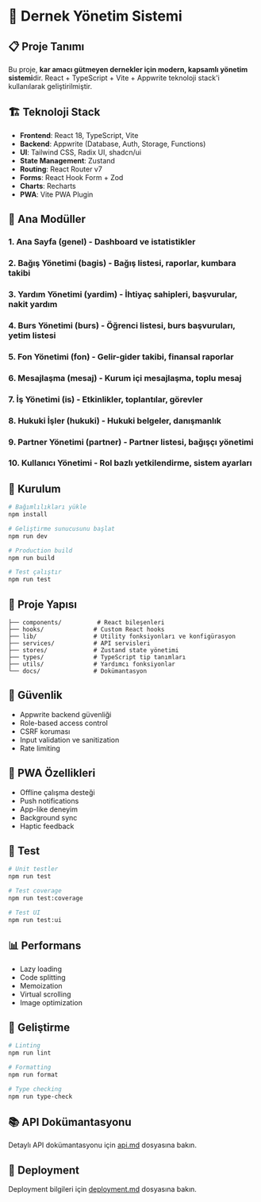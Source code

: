 # 🤖 Dernek Yönetim Sistemi

## 📋 Proje Tanımı

Bu proje, **kar amacı gütmeyen dernekler için modern, kapsamlı yönetim sistemi**dir. React + TypeScript + Vite + Appwrite teknoloji stack'i kullanılarak geliştirilmiştir.

## 🏗️ Teknoloji Stack

- **Frontend**: React 18, TypeScript, Vite
- **Backend**: Appwrite (Database, Auth, Storage, Functions)
- **UI**: Tailwind CSS, Radix UI, shadcn/ui
- **State Management**: Zustand
- **Routing**: React Router v7
- **Forms**: React Hook Form + Zod
- **Charts**: Recharts
- **PWA**: Vite PWA Plugin

## 🎯 Ana Modüller

### 1. **Ana Sayfa (genel)** - Dashboard ve istatistikler
### 2. **Bağış Yönetimi (bagis)** - Bağış listesi, raporlar, kumbara takibi
### 3. **Yardım Yönetimi (yardim)** - İhtiyaç sahipleri, başvurular, nakit yardım
### 4. **Burs Yönetimi (burs)** - Öğrenci listesi, burs başvuruları, yetim listesi
### 5. **Fon Yönetimi (fon)** - Gelir-gider takibi, finansal raporlar
### 6. **Mesajlaşma (mesaj)** - Kurum içi mesajlaşma, toplu mesaj
### 7. **İş Yönetimi (is)** - Etkinlikler, toplantılar, görevler
### 8. **Hukuki İşler (hukuki)** - Hukuki belgeler, danışmanlık
### 9. **Partner Yönetimi (partner)** - Partner listesi, bağışçı yönetimi
### 10. **Kullanıcı Yönetimi** - Rol bazlı yetkilendirme, sistem ayarları

## 🚀 Kurulum

```bash
# Bağımlılıkları yükle
npm install

# Geliştirme sunucusunu başlat
npm run dev

# Production build
npm run build

# Test çalıştır
npm run test
```

## 📁 Proje Yapısı

```
├── components/          # React bileşenleri
├── hooks/              # Custom React hooks
├── lib/                # Utility fonksiyonları ve konfigürasyon
├── services/           # API servisleri
├── stores/             # Zustand state yönetimi
├── types/              # TypeScript tip tanımları
├── utils/              # Yardımcı fonksiyonlar
└── docs/               # Dokümantasyon
```

## 🔐 Güvenlik

- Appwrite backend güvenliği
- Role-based access control
- CSRF koruması
- Input validation ve sanitization
- Rate limiting

## 📱 PWA Özellikleri

- Offline çalışma desteği
- Push notifications
- App-like deneyim
- Background sync
- Haptic feedback

## 🧪 Test

```bash
# Unit testler
npm run test

# Test coverage
npm run test:coverage

# Test UI
npm run test:ui
```

## 📊 Performans

- Lazy loading
- Code splitting
- Memoization
- Virtual scrolling
- Image optimization

## 🔧 Geliştirme

```bash
# Linting
npm run lint

# Formatting
npm run format

# Type checking
npm run type-check
```

## 📚 API Dokümantasyonu

Detaylı API dokümantasyonu için [api.md](./api.md) dosyasına bakın.

## 🚀 Deployment

Deployment bilgileri için [deployment.md](./deployment.md) dosyasına bakın.
